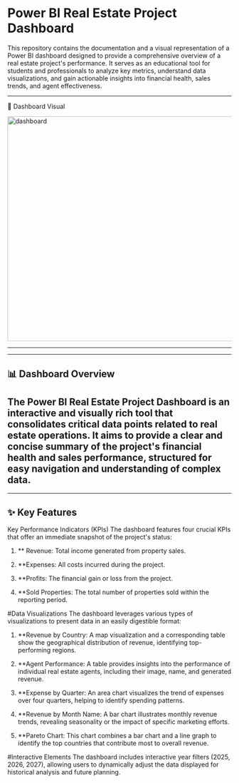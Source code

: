 # Power BI Real Estate Project Dashboard
This repository contains the documentation and a visual representation of a Power BI dashboard designed to provide a comprehensive overview of a real estate project's performance. It serves as an educational tool for students and professionals to analyze key metrics, understand data visualizations, and gain actionable insights into financial health, sales trends, and agent effectiveness.

---
📸 Dashboard Visual


<img width="893" height="505" alt="dashboard" src="https://github.com/user-attachments/assets/54f24efa-d378-4188-98d2-8b6648d629cb" />

---

---
## 📊 Dashboard Overview
The Power BI Real Estate Project Dashboard is an interactive and visually rich tool that consolidates critical data points related to real estate operations. It aims to provide a clear and concise summary of the project's financial health and sales performance, structured for easy navigation and understanding of complex data.
---

---
## ✨ Key Features
Key Performance Indicators (KPIs)
The dashboard features four crucial KPIs that offer an immediate snapshot of the project's status:

1. ** Revenue: Total income generated from property sales.

2. **Expenses: All costs incurred during the project.

3. **Profits: The financial gain or loss from the project.

4. **Sold Properties: The total number of properties sold within the reporting period.

#Data Visualizations
The dashboard leverages various types of visualizations to present data in an easily digestible format:

1. **Revenue by Country: A map visualization and a corresponding table show the geographical distribution of revenue, identifying top-performing regions.

2. **Agent Performance: A table provides insights into the performance of individual real estate agents, including their image, name, and generated revenue.

3. **Expense by Quarter: An area chart visualizes the trend of expenses over four quarters, helping to identify spending patterns.

4. **Revenue by Month Name: A bar chart illustrates monthly revenue trends, revealing seasonality or the impact of specific marketing efforts.

5. **Pareto Chart: This chart combines a bar chart and a line graph to identify the top countries that contribute most to overall revenue.

#Interactive Elements
The dashboard includes interactive year filters (2025, 2026, 2027), allowing users to dynamically adjust the data displayed for historical analysis and future planning.

